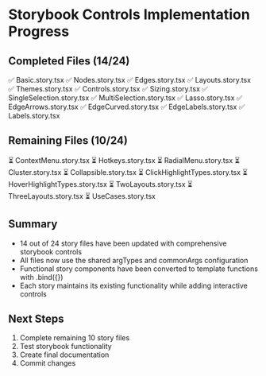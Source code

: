 # Storybook Controls Implementation Progress

## Completed Files (14/24)
✅ Basic.story.tsx
✅ Nodes.story.tsx
✅ Edges.story.tsx
✅ Layouts.story.tsx
✅ Themes.story.tsx
✅ Controls.story.tsx
✅ Sizing.story.tsx
✅ SingleSelection.story.tsx
✅ MultiSelection.story.tsx
✅ Lasso.story.tsx
✅ EdgeArrows.story.tsx
✅ EdgeCurved.story.tsx
✅ EdgeLabels.story.tsx
✅ Labels.story.tsx

## Remaining Files (10/24)
⏳ ContextMenu.story.tsx
⏳ Hotkeys.story.tsx
⏳ RadialMenu.story.tsx
⏳ Cluster.story.tsx
⏳ Collapsible.story.tsx
⏳ ClickHighlightTypes.story.tsx
⏳ HoverHighlightTypes.story.tsx
⏳ TwoLayouts.story.tsx
⏳ ThreeLayouts.story.tsx
⏳ UseCases.story.tsx

## Summary
- 14 out of 24 story files have been updated with comprehensive storybook controls
- All files now use the shared argTypes and commonArgs configuration
- Functional story components have been converted to template functions with .bind({})
- Each story maintains its existing functionality while adding interactive controls

## Next Steps
1. Complete remaining 10 story files
2. Test storybook functionality
3. Create final documentation
4. Commit changes